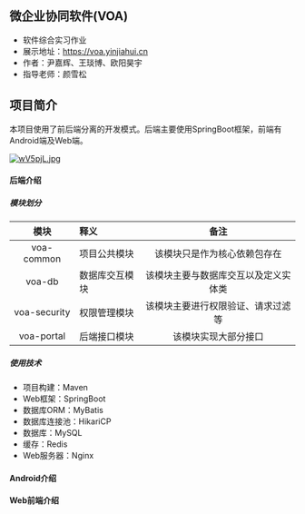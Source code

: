 ## 微企业协同软件(VOA)

- 软件综合实习作业
- 展示地址：https://voa.yinjiahui.cn
- 作者：尹嘉辉、王琰博、欧阳昊宇
- 指导老师：颜雪松

## 项目简介

本项目使用了前后端分离的开发模式。后端主要使用SpringBoot框架，前端有Android端及Web端。

[![wV5pjL.jpg](https://t1.picb.cc/uploads/2021/05/27/wV5pjL.jpg)](https://www.picb.cc/image/wV5pjL)

#### 后端介绍

##### 模块划分

|     模块     | 释义           |                 备注                 |
| :----------: | :------------- | :----------------------------------: |
|  voa-common  | 项目公共模块   |     该模块只是作为核心依赖包存在     |
|    voa-db    | 数据库交互模块 | 该模块主要与数据库交互以及定义实体类 |
| voa-security | 权限管理模块   |  该模块主要进行权限验证、请求过滤等  |
|  voa-portal  | 后端接口模块   |         该模块实现大部分接口         |

##### 使用技术

+ 项目构建：Maven
+ Web框架：SpringBoot
+ 数据库ORM：MyBatis
+ 数据库连接池：HikariCP
+ 数据库：MySQL
+ 缓存：Redis
+ Web服务器：Nginx

#### Android介绍

#### Web前端介绍




